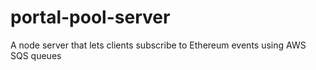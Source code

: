 # portal-pool-server
A node server that lets clients subscribe to Ethereum events using AWS SQS queues 
